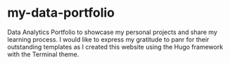 # my-data-portfolio
Data Analytics Portfolio to showcase my personal projects and share my learning process. 
I would like to express my gratitude to panr for their outstanding templates as I created this website using the Hugo framework with the Terminal theme.

